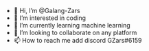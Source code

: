 - 👋 Hi, I’m @Galang-Zars
- 👀 I’m interested in coding
- 🌱 I’m currently learning machine learning
- 💞️ I’m looking to collaborate on any platform
- 📫 How to reach me add discord GZars#6159

<!---
Galang-Zars/Galang-Zars is a ✨ special ✨ repository because its `README.md` (this file) appears on your GitHub profile.
You can click the Preview link to take a look at your changes.
--->
